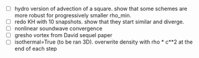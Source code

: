 - [ ] hydro version of advection of a square. show that some schemes are more robust for progressively smaller rho_min.
- [ ] redo KH with 10 snapshots. show that they start similar and diverge.
- [ ] nonlinear soundwave convergence
- [ ] gresho vortex from David sequel paper
- [ ] isothermal=True (to be ran 3D). overwrite density with rho * c**2 at the end of each step
